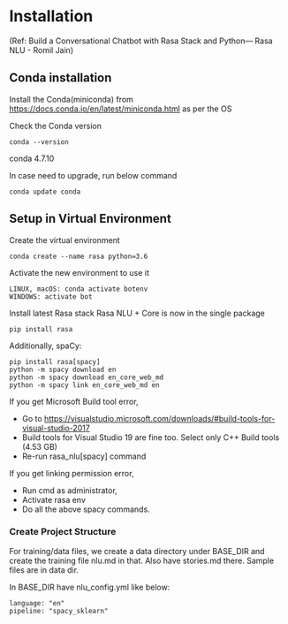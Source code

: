 # Installation

(Ref: Build a Conversational Chatbot with Rasa Stack and Python— Rasa NLU - Romil Jain)

## Conda installation
Install the Conda(miniconda) from https://docs.conda.io/en/latest/miniconda.html as per the OS

Check the Conda version
```
conda --version
```
conda 4.7.10

In case need to upgrade, run below command
```
conda update conda
```

## Setup in Virtual Environment

Create the virtual environment

```
conda create --name rasa python=3.6
```

Activate the new environment to use it
```
LINUX, macOS: conda activate botenv
WINDOWS: activate bot
```

Install latest Rasa stack
Rasa NLU + Core is now in the single package
```
pip install rasa
```

Additionally, spaCy:
```
pip install rasa[spacy]
python -m spacy download en
python -m spacy download en_core_web_md
python -m spacy link en_core_web_md en
```
If you get Microsoft Build tool error, 
- Go to https://visualstudio.microsoft.com/downloads/#build-tools-for-visual-studio-2017
- Build tools for Visual Studio 19 are fine too. Select only C++ Build tools (4.53 GB)
- Re-run rasa_nlu[spacy] command 

If you get linking permission error, 
- Run cmd as administrator, 
- Activate rasa env
- Do all the above spacy commands.



### Create Project Structure
For training/data files, we create a data directory under BASE_DIR and create the training file nlu.md in that.
Also have stories.md there. Sample files are in data dir.

In BASE_DIR have nlu_config.yml like below:
```
language: "en"
pipeline: "spacy_sklearn"
```

